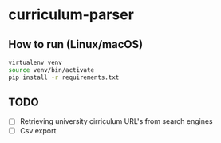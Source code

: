 # curriculum-parser

## How to run (Linux/macOS)
```bash
virtualenv venv
source venv/bin/activate
pip install -r requirements.txt
```
## TODO
- [ ] Retrieving university cirriculum URL's from search engines
- [ ] Csv export
